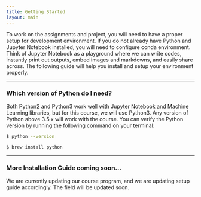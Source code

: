 ```yaml
---
title: Getting Started
layout: main
---
```


To work on the assignments and project, you will need to have a proper setup for development environment. If you do not already have Python and Jupyter Notebook installed, you will need to configure conda environment. Think of Jupyter Notebook as a playground where we can write codes, instantly print out outputs, embed images and markdowns, and easily share across. The following guide will help you install and setup your environment properly.

----------------------------------------------------------------------------------------
### Which version of Python do I need?
Both Python2 and Python3 work well with Jupyter Notebook and Machine Learning libraries, but for this course, we will use Python3. Any version of Python above 3.5.x will work with the course. You can verify the Python version by running the following command on your terminal:

```bash
$ python --version
```

```bash
$ brew install python
```

----------------------------------------------------------------------------------------
### More Installation Guide coming soon...
We are currently updating our course program, and we are updating setup guide accordingly. The field will be updated soon.